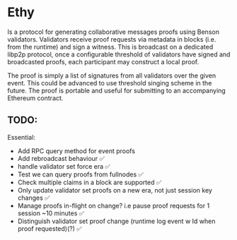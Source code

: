 # Ethy

Is a protocol for generating collaborative messages proofs using Benson validators.
Validators receive proof requests via metadata in blocks (i.e. from the runtime) and sign a witness.
This is broadcast on a dedicated libp2p protocol, once a configurable threshold of validators have signed and
broadcasted proofs, each participant may construct a local proof.

The proof is simply a list of signatures from all validators over the given event.
This could be advanced to use threshold singing scheme in the future.
The proof is portable and useful for submitting to an accompanying Ethereum contract.

## TODO:
Essential:
- Add RPC query method for event proofs
- Add rebroadcast behaviour ✅
- handle validator set force era ✅
- Test we can query proofs from fullnodes ✅
- Check multiple claims in a block are supported  ✅
- Only update validator set proofs on a new era, not just session key changes  ✅
- Manage proofs in-flight on change? i.e pause proof requests for 1 session ~10 minutes ✅
- Distinguish validator set proof change (runtime log event w Id when proof requested)(?) ✅
